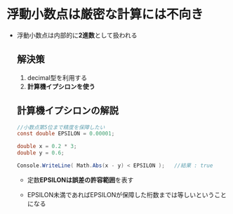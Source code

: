 # 浮動小数点は厳密な計算には不向き

- 浮動小数点は内部的に**2進数**として扱われる

  ## 解決策

  1. decimal型を利用する
  2. **計算機イプシロンを使う**

  ## 計算機イプシロンの解説

  

  ```c#
  //小数点第5位まで精度を保障したい
  const double EPSILON = 0.00001;
  
  double x = 0.2 * 3;
  double y = 0.6;
  
  Console.WriteLine( Math.Abs(x - y) < EPSILON );	//結果 : true
  ```

  - 定数**EPSILONは誤差の許容範囲**を表す

  - EPSILON未満であればEPSILONが保障した桁数までは等しいということになる
